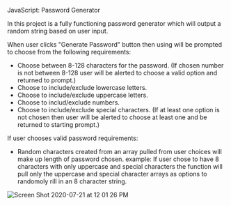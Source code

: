 JavaScript: Password Generator

In this project is a fully functioning password generator which will output a random string based on user input.

When user clicks "Generate Password" button then using will be prompted to choose from the following requirements:
- Choose between 8-128 characters for the password.
  (If chosen number is not between 8-128 user will be alerted to choose a valid option and returned to prompt.)
- Choose to include/exclude lowercase letters.
- Choose to include/exclude uppercase letters.
- Choose to includ/exclude numbers.
- Choose to include/exclude special characters.
  (If at least one option is not chosen then user will be alerted to choose at least one and be returned to starting prompt.)
  
If user chooses valid password requirements:
- Random characters created from an array pulled from user choices will make up length of password chosen.
 example: If user chose to have 8 characters with only uppercase and special characters the function will pull only the uppercase and special character arrays as options to randomoly rill in an 8 character string.

![Screen Shot 2020-07-21 at 12 01 26 PM](https://user-images.githubusercontent.com/66890142/88095403-eb5ccc80-cb49-11ea-9273-96b3a5d5915b.png)


